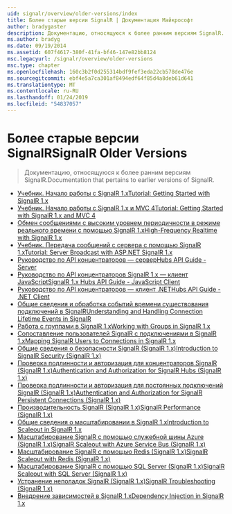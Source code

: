 ```yaml
---
uid: signalr/overview/older-versions/index
title: Более старые версии SignalR | Документация Майкрософт
author: bradygaster
description: Документацию, относящуюся к более ранним версиям SignalR.
ms.author: bradyg
ms.date: 09/19/2014
ms.assetid: 607f4617-380f-41fa-bf46-147e82bb8124
msc.legacyurl: /signalr/overview/older-versions
msc.type: chapter
ms.openlocfilehash: 160c3b2f0d255314bdf9fef3eda22cb578de476e
ms.sourcegitcommit: ebf4e5a7ca301af8494edf64f85d4a8deb61d641
ms.translationtype: MT
ms.contentlocale: ru-RU
ms.lasthandoff: 01/24/2019
ms.locfileid: "54837057"
---
```

<a name="signalr-older-versions"></a><span data-ttu-id="a31af-103">Более старые версии SignalR</span><span class="sxs-lookup"><span data-stu-id="a31af-103">SignalR Older Versions</span></span>
====================
> <span data-ttu-id="a31af-104">Документацию, относящуюся к более ранним версиям SignalR.</span><span class="sxs-lookup"><span data-stu-id="a31af-104">Documentation that pertains to earlier versions of SignalR.</span></span>


- [<span data-ttu-id="a31af-105">Учебник. Начало работы с SignalR 1.x</span><span class="sxs-lookup"><span data-stu-id="a31af-105">Tutorial: Getting Started with SignalR 1.x</span></span>](tutorial-getting-started-with-signalr.md)
- [<span data-ttu-id="a31af-106">Учебник. Начало работы с SignalR 1.x и MVC 4</span><span class="sxs-lookup"><span data-stu-id="a31af-106">Tutorial: Getting Started with SignalR 1.x and MVC 4</span></span>](tutorial-getting-started-with-signalr-and-mvc-4.md)
- [<span data-ttu-id="a31af-107">Обмен сообщениями с высоким уровнем периодичности в режиме реального времени с помощью SignalR 1.x</span><span class="sxs-lookup"><span data-stu-id="a31af-107">High-Frequency Realtime with SignalR 1.x</span></span>](tutorial-high-frequency-realtime-with-signalr.md)
- [<span data-ttu-id="a31af-108">Учебник. Передача сообщений с сервера с помощью SignalR 1.x</span><span class="sxs-lookup"><span data-stu-id="a31af-108">Tutorial: Server Broadcast with ASP.NET SignalR 1.x</span></span>](tutorial-server-broadcast-with-aspnet-signalr.md)
- [<span data-ttu-id="a31af-109">Руководство по API концентраторов — сервер</span><span class="sxs-lookup"><span data-stu-id="a31af-109">Hubs API Guide - Server</span></span>](signalr-1x-hubs-api-guide-server.md)
- [<span data-ttu-id="a31af-110">Руководство по API концентраторов SignalR 1.x — клиент JavaScript</span><span class="sxs-lookup"><span data-stu-id="a31af-110">SignalR 1.x Hubs API Guide - JavaScript Client</span></span>](signalr-1x-hubs-api-guide-javascript-client.md)
- [<span data-ttu-id="a31af-111">Руководство по API концентраторов — клиент .NET</span><span class="sxs-lookup"><span data-stu-id="a31af-111">Hubs API Guide - .NET Client</span></span>](signalr-1x-hubs-api-guide-net-client.md)
- [<span data-ttu-id="a31af-112">Общие сведения и обработка событий времени существования подключений в SignalR</span><span class="sxs-lookup"><span data-stu-id="a31af-112">Understanding and Handling Connection Lifetime Events in SignalR</span></span>](handling-connection-lifetime-events.md)
- [<span data-ttu-id="a31af-113">Работа с группами в SignalR 1.x</span><span class="sxs-lookup"><span data-stu-id="a31af-113">Working with Groups in SignalR 1.x</span></span>](working-with-groups.md)
- [<span data-ttu-id="a31af-114">Сопоставление пользователей SignalR с подключениями в SignalR 1.x</span><span class="sxs-lookup"><span data-stu-id="a31af-114">Mapping SignalR Users to Connections in SignalR 1.x</span></span>](mapping-users-to-connections.md)
- [<span data-ttu-id="a31af-115">Общие сведения о безопасности SignalR (SignalR 1.x)</span><span class="sxs-lookup"><span data-stu-id="a31af-115">Introduction to SignalR Security (SignalR 1.x)</span></span>](introduction-to-security.md)
- [<span data-ttu-id="a31af-116">Проверка подлинности и авторизация для концентраторов SignalR (SignalR 1.x)</span><span class="sxs-lookup"><span data-stu-id="a31af-116">Authentication and Authorization for SignalR Hubs (SignalR 1.x)</span></span>](hub-authorization.md)
- [<span data-ttu-id="a31af-117">Проверка подлинности и авторизация для постоянных подключений SignalR (SignalR 1.x)</span><span class="sxs-lookup"><span data-stu-id="a31af-117">Authentication and Authorization for SignalR Persistent Connections (SignalR 1.x)</span></span>](persistent-connection-authorization.md)
- [<span data-ttu-id="a31af-118">Производительность SignalR (SignalR 1.x)</span><span class="sxs-lookup"><span data-stu-id="a31af-118">SignalR Performance (SignalR 1.x)</span></span>](signalr-performance.md)
- [<span data-ttu-id="a31af-119">Общие сведения о масштабировании в SignalR 1.x</span><span class="sxs-lookup"><span data-stu-id="a31af-119">Introduction to Scaleout in SignalR 1.x</span></span>](scaleout-in-signalr.md)
- [<span data-ttu-id="a31af-120">Масштабирование SignalR с помощью служебной шины Azure (SignalR 1.x)</span><span class="sxs-lookup"><span data-stu-id="a31af-120">SignalR Scaleout with Azure Service Bus (SignalR 1.x)</span></span>](scaleout-with-windows-azure-service-bus.md)
- [<span data-ttu-id="a31af-121">Масштабирование SignalR с помощью Redis (SignalR 1.x)</span><span class="sxs-lookup"><span data-stu-id="a31af-121">SignalR Scaleout with Redis (SignalR 1.x)</span></span>](scaleout-with-redis.md)
- [<span data-ttu-id="a31af-122">Масштабирование SignalR с помощью SQL Server (SignalR 1.x)</span><span class="sxs-lookup"><span data-stu-id="a31af-122">SignalR Scaleout with SQL Server (SignalR 1.x)</span></span>](scaleout-with-sql-server.md)
- [<span data-ttu-id="a31af-123">Устранение неполадок SignalR (SignalR 1.x)</span><span class="sxs-lookup"><span data-stu-id="a31af-123">SignalR Troubleshooting (SignalR 1.x)</span></span>](troubleshooting.md)
- [<span data-ttu-id="a31af-124">Внедрение зависимостей в SignalR 1.x</span><span class="sxs-lookup"><span data-stu-id="a31af-124">Dependency Injection in SignalR 1.x</span></span>](dependency-injection.md)
